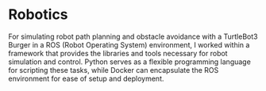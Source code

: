# Robotics
For simulating robot path planning and obstacle avoidance with a TurtleBot3 Burger in a ROS (Robot Operating System) environment, I worked within a framework that provides the libraries and tools necessary for robot simulation and control. Python serves as a flexible programming language for scripting these tasks, while Docker can encapsulate the ROS environment for ease of setup and deployment.
